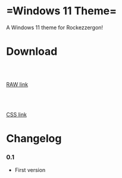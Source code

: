 # =Windows 11 Theme=
A Windows 11 theme for Rockezzergon!

# Download

### ㅤ 
[RAW link](https://raw.githubusercontent.com/artzab1103/Windows-11-Theme/main/windows.theme.css)

### ㅤ
[CSS link](https://github.com/artzab1103/Windows-11-Theme/releases)

# Changelog

### 0.1
- First version
